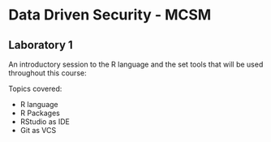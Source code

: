 # Data Driven Security - MCSM

## Laboratory 1

An introductory session to the R language and the set tools that will be used throughout this course:

Topics covered:

- R language
- R Packages
- RStudio as IDE
- Git as VCS
